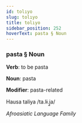 ```yaml
---
id: tolıyo
slug: tolıyo
title: tolıyo
sidebar_position: 252
hoverText: pasta § Noun
---
```


### pasta § Noun

**Verb**: to be pasta

**Noun**: pasta

**Modifier**: pasta-related

Hausa taliya /ta.lɨ.j̰a/

*Afroasiatic Language Family*